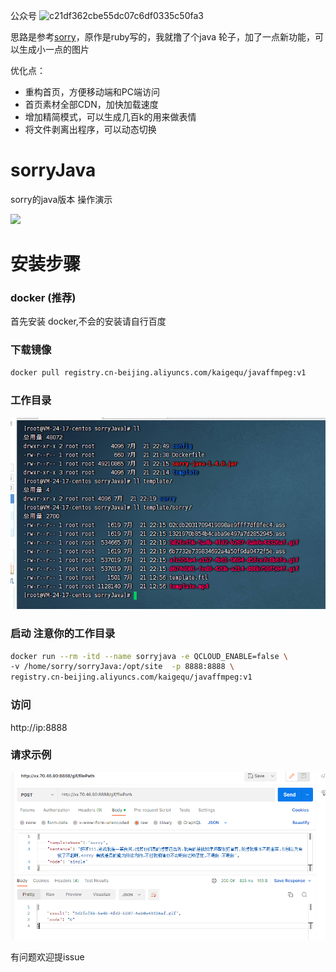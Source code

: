公众号
![c21df362cbe55dc07c6df0335c50fa3](https://github.com/qukaige/sorryJava/assets/30071305/e81ba25c-f798-4a51-9260-3c624e255bfa)

思路是参考[sorry](https://github.com/xtyxtyx/sorry)，原作是ruby写的，我就撸了个java 轮子，加了一点新功能，可以生成小一点的图片


优化点：
* 重构首页，方便移动端和PC端访问
* 首页素材全部CDN，加快加载速度
* 增加精简模式，可以生成几百k的用来做表情
* 将文件剥离出程序，可以动态切换



# sorryJava
sorry的java版本 操作演示

![](https://github.com/li24361/sorryJava/blob/master/sorry-min.gif)


# 安装步骤

### docker (推荐)
首先安装 docker,不会的安装请自行百度


### 下载镜像

```bash
docker pull registry.cn-beijing.aliyuncs.com/kaigequ/javaffmpeg:v1
```
### 工作目录
![](工作目录.png)
### 启动  注意你的工作目录
```bash
docker run --rm -itd --name sorryjava -e QCLOUD_ENABLE=false \
-v /home/sorry/sorryJava:/opt/site  -p 8888:8888 \
registry.cn-beijing.aliyuncs.com/kaigequ/javaffmpeg:v1
```
 

### 访问 
http://ip:8888


### 请求示例
![](请求示例.png)

有问题欢迎提issue



